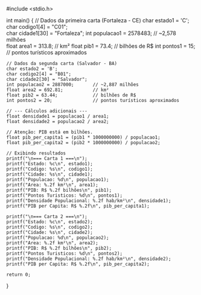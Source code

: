 #include <stdio.h>

int main() {
    // Dados da primeira carta (Fortaleza - CE)
    char estado1 = 'C';
    char codigo1[4] = "C01";     
    char cidade1[30] = "Fortaleza"; 
    int populacao1 = 2578483;        // ~2,578 milhões  
    float area1 = 313.8;             // km²
    float pib1 = 73.4;               // bilhões de R$
    int pontos1 = 15;                // pontos turísticos aproximados

    // Dados da segunda carta (Salvador - BA)
    char estado2 = 'B';
    char codigo2[4] = "B01";
    char cidade2[30] = "Salvador";
    int populacao2 = 2887000;       // ~2,887 milhões
    float area2 = 692.81;           // km²
    float pib2 = 63.44;             // bilhões de R$
    int pontos2 = 20;               // pontos turísticos aproximados

    // --- Cálculos adicionais ---
    float densidade1 = populacao1 / area1;
    float densidade2 = populacao2 / area2;

    // Atenção: PIB está em bilhões.
    float pib_per_capita1 = (pib1 * 1000000000) / populacao1;
    float pib_per_capita2 = (pib2 * 1000000000) / populacao2;

    // Exibindo resultados
    printf("\n=== Carta 1 ===\n");
    printf("Estado: %c\n", estado1);
    printf("Codigo: %s\n", codigo1);
    printf("Cidade: %s\n", cidade1);
    printf("Populacao: %d\n", populacao1);
    printf("Area: %.2f km²\n", area1);
    printf("PIB: R$ %.2f bilhões\n", pib1);
    printf("Pontos Turisticos: %d\n", pontos1);
    printf("Densidade Populacional: %.2f hab/km²\n", densidade1);
    printf("PIB per Capita: R$ %.2f\n", pib_per_capita1);

    printf("\n=== Carta 2 ===\n");
    printf("Estado: %c\n", estado2);
    printf("Codigo: %s\n", codigo2);
    printf("Cidade: %s\n", cidade2);
    printf("Populacao: %d\n", populacao2);
    printf("Area: %.2f km²\n", area2);
    printf("PIB: R$ %.2f bilhões\n", pib2);
    printf("Pontos Turisticos: %d\n", pontos2);
    printf("Densidade Populacional: %.2f hab/km²\n", densidade2);
    printf("PIB per Capita: R$ %.2f\n", pib_per_capita2);

    return 0;
}
